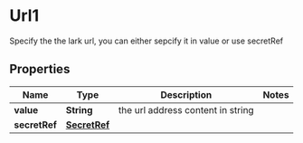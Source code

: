 

# Url1

Specify the the lark url, you can either sepcify it in value or use secretRef

## Properties

| Name | Type | Description | Notes |
|------------ | ------------- | ------------- | -------------|
|**value** | **String** | the url address content in string |  |
|**secretRef** | [**SecretRef**](SecretRef.md) |  |  |



